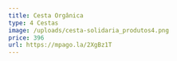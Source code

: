 ```yaml
---
title: Cesta Orgânica
type: 4 Cestas
image: /uploads/cesta-solidaria_produtos4.png
price: 396
url: https://mpago.la/2XgBz1T
---
```

